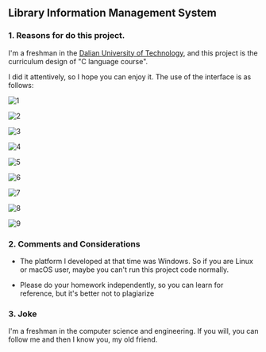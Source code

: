 ## Library Information Management System
### 1. Reasons for do this project.
I'm a freshman in the [Dalian University of Technology](https://www.dlut.edu.cn/), and this project is the curriculum design of "C language course". 

I did it attentively, so I hope you can enjoy it. The use of the interface is as follows: 

![1](https://pic1.zhimg.com/80/v2-e6ff3824cc79fc4ebc66fa7c3862ef71_hd.jpg)

![2](https://pic4.zhimg.com/80/v2-2daf25dad92e05a38190450b436b4735_hd.jpg)

![3](https://pic4.zhimg.com/80/v2-63573e0fdf72cdfdb1eb5a655b8d697a_hd.jpg)

![4](https://pic1.zhimg.com/80/v2-f98b1eb9f6e0b2fcfa8753c69d2d1401_hd.jpg)

![5](https://pic1.zhimg.com/80/v2-bcb1993b3651840013d47600e4fa4ce6_hd.jpg)

![6](https://pic4.zhimg.com/80/v2-b634788c96444d68a5e3670d8902748d_hd.jpg)

![7](https://pic3.zhimg.com/80/v2-db67d2934ca135ce415900ec119c77b3_hd.jpg)

![8](https://pic1.zhimg.com/80/v2-f34567b98f75945e485d8c6330132d53_hd.jpg)

![9](https://pic1.zhimg.com/80/v2-5d302e37d1fa9161eb7ffc378bd15dd0_hd.jpg)

### 2. Comments and Considerations

* The platform I developed at that time was Windows. So if you are Linux or macOS user, maybe you can't run this project code normally. 

* Please do your homework independently, so you can learn for reference, but it's better not to plagiarize

### 3. Joke
 I'm a freshman in the computer science and engineering. If you will, you can follow me and then I know you, my old friend.